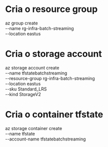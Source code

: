 # Cria o resource group
az group create \
  --name rg-infra-batch-streaming \
  --location eastus

# Cria o storage account
az storage account create \
  --name tfstatebatchstreaming \
  --resource-group rg-infra-batch-streaming \
  --location eastus \
  --sku Standard_LRS \
  --kind StorageV2

# Cria o container tfstate
az storage container create \
  --name tfstate \
  --account-name tfstatebatchstreaming
